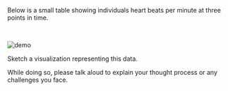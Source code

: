 
Below is a small table showing individuals heart beats per minute at three points in time.

<br/>

![demo](assets/drawingTasks/bpmTask.png) 
<br/>

Sketch a visualization representing this data. 

While doing so, please talk aloud to explain your thought process or any challenges you face.